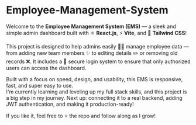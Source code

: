 # Employee-Management-System

Welcome to the **Employee Management System (EMS)** — a sleek and simple admin dashboard built with ⚛️ **React.js**, ⚡ **Vite**, and 🎨 **Tailwind CSS**!

This project is designed to help admins easily 🧑‍💼 manage employee data — from adding new team members ✨ to editing details ✏️ or removing old records ❌. It includes a 🔐 secure login system to ensure that only authorized users can access the dashboard.

Built with a focus on speed, design, and usability, this EMS is responsive, fast, and super easy to use.  
I'm currently learning and leveling up my full stack skills, and this project is a big step in my journey. Next up: connecting it to a real backend, adding JWT authentication, and making it production-ready!

If you like it, feel free to ⭐ the repo and follow along as I grow!

